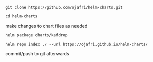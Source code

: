 `git clone https://github.com/ojafri/helm-charts.git`

`cd helm-charts`

make changes to chart files as needed

`helm package charts/kafdrop`

`helm repo index ./ --url https://ojafri.github.io/helm-charts/`

commit/push to git afterwards

